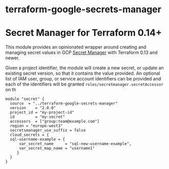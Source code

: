 # terraform-google-secrets-manager

# Secret Manager for Terraform 0.14+

This module provides an opinionated wrapper around creating and managing secret values
in GCP [Secret Manager](https://cloud.google.com/secret-manager) with Terraform
0.13 and newer.


Given a project identifier, the module will create a new secret, or update an
existing secret version, so that it contains the value provided. An optional list
of IAM user, group, or service account identifiers can be provided and each of
the identifiers will be granted `roles/secretmanager.secretAccessor` on th

```hcl
module "secret" {
  source  = "../terraform-google-secrets-manager"
  version    = "2.0.0"
  project_id = "my-project-id"
  id         = "my-secret"
  accessors  = ["group:team@example.com"]
  region = "europe-west3"
  secretsmanager_use_suffix = false
  cloud_secrets = {
  sql-username-example = {
      var_secret_name     = "sql-new-username-example",
      var_secret_map_name = "username1"
     }
  }
}

```


